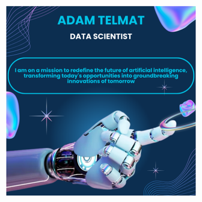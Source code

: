 <img src="https://github.com/adam-telmat/adam-telmat/raw/main/banniere_robot.png" alt="Ma Bannière" width="700">








